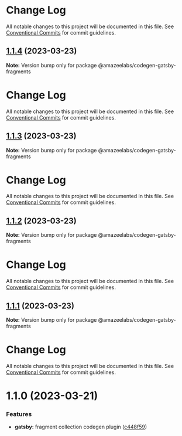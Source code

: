 # Change Log

All notable changes to this project will be documented in this file. See
[Conventional Commits](https://conventionalcommits.org) for commit guidelines.

## [1.1.4](https://github.com/AmazeeLabs/silverback-mono/compare/@amazeelabs/codegen-gatsby-fragments@1.1.3...@amazeelabs/codegen-gatsby-fragments@1.1.4) (2023-03-23)

**Note:** Version bump only for package @amazeelabs/codegen-gatsby-fragments

# Change Log

All notable changes to this project will be documented in this file. See
[Conventional Commits](https://conventionalcommits.org) for commit guidelines.

## [1.1.3](https://github.com/AmazeeLabs/silverback-mono/compare/@amazeelabs/codegen-gatsby-fragments@1.1.2...@amazeelabs/codegen-gatsby-fragments@1.1.3) (2023-03-23)

**Note:** Version bump only for package @amazeelabs/codegen-gatsby-fragments

# Change Log

All notable changes to this project will be documented in this file. See
[Conventional Commits](https://conventionalcommits.org) for commit guidelines.

## [1.1.2](https://github.com/AmazeeLabs/silverback-mono/compare/@amazeelabs/codegen-gatsby-fragments@1.1.1...@amazeelabs/codegen-gatsby-fragments@1.1.2) (2023-03-23)

**Note:** Version bump only for package @amazeelabs/codegen-gatsby-fragments

# Change Log

All notable changes to this project will be documented in this file. See
[Conventional Commits](https://conventionalcommits.org) for commit guidelines.

## [1.1.1](https://github.com/AmazeeLabs/silverback-mono/compare/@amazeelabs/codegen-gatsby-fragments@1.1.0...@amazeelabs/codegen-gatsby-fragments@1.1.1) (2023-03-23)

**Note:** Version bump only for package @amazeelabs/codegen-gatsby-fragments

# Change Log

All notable changes to this project will be documented in this file. See
[Conventional Commits](https://conventionalcommits.org) for commit guidelines.

# 1.1.0 (2023-03-21)

### Features

- **gatsby:** fragment collection codegen plugin
  ([c448f59](https://github.com/AmazeeLabs/silverback-mono/commit/c448f591137c9bffea84a5343d73afb1256a2763))
